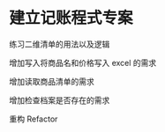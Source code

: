 # 建立记账程式专案

<p>练习二维清单的用法以及逻辑</p>

<p>增加写入将商品名和价格写入 excel 的需求</p>

<p>增加读取商品清单的需求</p>

<p>增加检查档案是否存在的需求</p>

<p>重构 Refactor</p>